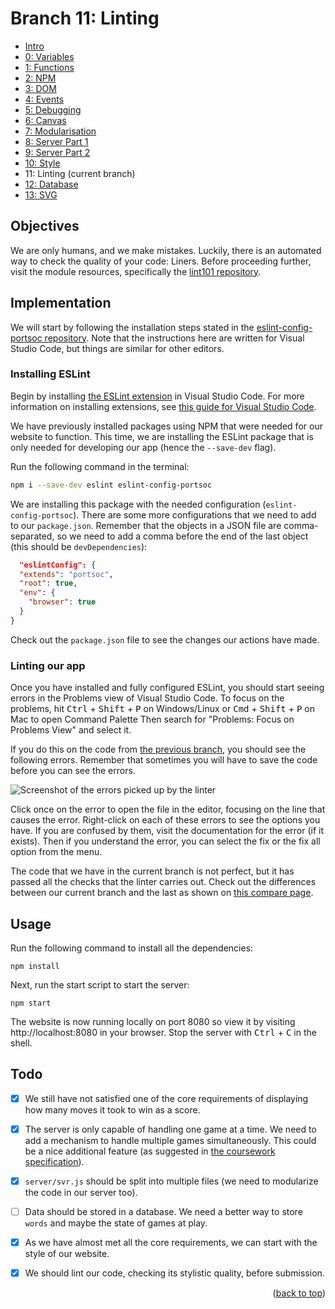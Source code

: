 <div id="top"></div>

<!-- BRANCH TITLE -->

# Branch 11: Linting

- [Intro](https://github.dev/manighahrmani/hangman-in-branches)
- [0: Variables](https://github.com/portsoc/hangman-in-branches/tree/0)
- [1: Functions](https://github.com/portsoc/hangman-in-branches/tree/1)
- [2: NPM](https://github.com/portsoc/hangman-in-branches/tree/2)
- [3: DOM](https://github.com/portsoc/hangman-in-branches/tree/3)
- [4: Events](https://github.com/portsoc/hangman-in-branches/tree/4)
- [5: Debugging](https://github.com/portsoc/hangman-in-branches/tree/5)
- [6: Canvas](https://github.com/portsoc/hangman-in-branches/tree/6)
- [7: Modularisation](https://github.com/portsoc/hangman-in-branches/tree/7)
- [8: Server Part 1](https://github.com/portsoc/hangman-in-branches/tree/8)
- [9: Server Part 2](https://github.com/portsoc/hangman-in-branches/tree/9)
- [10: Style](https://github.com/portsoc/hangman-in-branches/tree/10)
- 11: Linting (current branch)
- [12: Database](https://github.com/portsoc/hangman-in-branches/tree/12)
- [13: SVG](https://github.com/portsoc/hangman-in-branches/tree/13)

## Objectives

We are only humans, and we make mistakes.
Luckily, there is an automated way to check the quality of your code: Liners.
Before proceeding further, visit the module resources, specifically the [lint101 repository](https://github.com/portsoc/lint101).

## Implementation

We will start by following the installation steps stated in the [eslint-config-portsoc repository](https://github.com/portsoc/eslint-config-portsoc).
Note that the instructions here are written for Visual Studio Code, but things are similar for other editors.

### Installing ESLint

Begin by installing [the ESLint extension](https://marketplace.visualstudio.com/items?itemName=dbaeumer.vscode-eslint) in Visual Studio Code.
For more information on installing extensions, see [this guide for Visual Studio Code](https://code.visualstudio.com/docs/editor/extension-marketplace#_install-an-extension).

We have previously installed packages using NPM that were needed for our website to function.
This time, we are installing the ESLint package that is only needed for developing our app (hence the `--save-dev` flag).

Run the following command in the terminal:

```bash
npm i --save-dev eslint eslint-config-portsoc
```

We are installing this package with the needed configuration (`eslint-config-portsoc`).
There are some more configurations that we need to add to our `package.json`.
Remember that the objects in a JSON file are comma-separated, so we need to add a comma before the end of the last object (this should be `devDependencies`):

```json
  "eslintConfig": {
  "extends": "portsoc",
  "root": true,
  "env": {
    "browser": true
  }
}
```

Check out the `package.json` file to see the changes our actions have made.

### Linting our app

Once you have installed and fully configured ESLint, you should start seeing errors in the Problems view of Visual Studio Code.
To focus on the problems, hit <kbd>Ctrl</kbd> + <kbd>Shift</kbd> + <kbd>P</kbd> on Windows/Linux or <kbd>Cmd</kbd> + <kbd>Shift</kbd> + <kbd>P</kbd> on Mac to open Command Palette
Then search for "Problems: Focus on Problems View" and select it.

If you do this on the code from [the previous branch](https://github.com/portsoc/hangman-in-branches/tree/10), you should see the following errors.
Remember that sometimes you will have to save the code before you can see the errors.

![Screenshot of the errors picked up by the linter](https://i.imgur.com/wDlqZhI.png)

Click once on the error to open the file in the editor, focusing on the line that causes the error.
Right-click on each of these errors to see the options you have.
If you are confused by them, visit the documentation for the error (if it exists).
Then if you understand the error, you can select the fix or the fix all option from the menu.

The code that we have in the current branch is not perfect, but it has passed all the checks that the linter carries out.
Check out the differences between our current branch and the last as shown on [this compare page](https://github.com/portsoc/hangman-in-branches/compare/10...11?diff=split).

## Usage

Run the following command to install all the dependencies:

```
npm install
```

Next, run the start script to start the server:

```
npm start
```

The website is now running locally on port 8080 so view it by visiting http://localhost:8080 in your browser.
Stop the server with <kbd>Ctrl</kbd> + <kbd>C</kbd> in the shell.

## Todo

- [x] We still have not satisfied one of the core requirements of displaying how many moves it took to win as a score.

- [x] The server is only capable of handling one game at a time. We need to add a mechanism to handle multiple games simultaneously. This could be a nice additional feature (as suggested in [the coursework specification](https://docs.google.com/document/d/1cF3u2ldutHaBAzFOEsnVwfKrnPTylOrn-hAGFSDWca8/edit)).

- [x] `server/svr.js` should be split into multiple files (we need to modularize the code in our server too).

- [ ] Data should be stored in a database. We need a better way to store `words` and maybe the state of games at play.

- [x] As we have almost met all the core requirements, we can start with the style of our website.

- [x] We should lint our code, checking its stylistic quality, before submission.

<p align="right">(<a href="#top">back to top</a>)</p>
